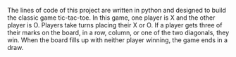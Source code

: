 The lines of code of this project are written in python and designed
to build the classic game tic-tac-toe. In this game, one player is X and the other player is O.
Players take turns placing their X or O. If a player gets three of their marks on the board, in
a row, column, or one of the two diagonals, they win. When the board fills up with neither player
winning, the game ends in a draw.

